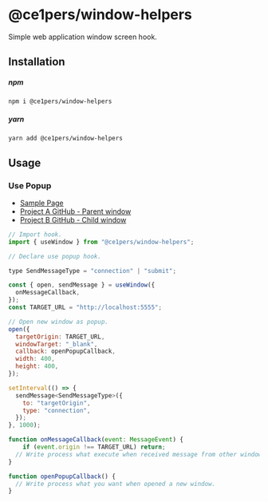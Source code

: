 # @ce1pers/window-helpers

Simple web application window screen hook.

## Installation

##### npm

`npm i @ce1pers/window-helpers`

##### yarn

`yarn add @ce1pers/window-helpers`

## Usage

### Use Popup

- [Sample Page](https://codeliners-post-message-window-a.netlify.app/)
- [Project A GitHub - Parent window](https://github.com/code1iners/hello-windows-post-message-a)
- [Project B GitHub - Child window](https://github.com/code1iners/hello-windows-post-message-a)

```javascript
// Import hook.
import { useWindow } from "@ce1pers/window-helpers";

// Declare use popup hook.

type SendMessageType = "connection" | "submit";

const { open, sendMessage } = useWindow({
  onMessageCallback,
});
const TARGET_URL = "http://localhost:5555";

// Open new window as popup.
open({
  targetOrigin: TARGET_URL,
  windowTarget: "_blank",
  callback: openPopupCallback,
  width: 400,
  height: 400,
});

setInterval(() => {
  sendMessage<SendMessageType>({
    to: "targetOrigin",
    type: "connection",
  });
}, 1000);

function onMessageCallback(event: MessageEvent) {
    if (event.origin !== TARGET_URL) return;
  // Write process what execute when received message from other window.
}

function openPopupCallback() {
  // Write process what you want when opened a new window.
}
```
